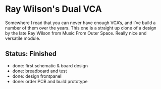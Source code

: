 # Ray Wilson's Dual VCA

Somewhere I read that you can never have enough VCA’s, and I’ve build a number of them over the years. This one is a straight up clone of a design by the late Ray Wilson from Music From Outer Space. Really nice and versatile module.

## Status: Finished

- done: first schematic & board design
- done: breadboard and test
- done: design frontpanel
- done: order PCB and build prototype